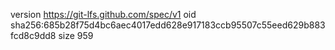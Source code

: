 version https://git-lfs.github.com/spec/v1
oid sha256:685b28f75d4bc6aec4017edd628e917183ccb95507c55eed629b883fcd8c9dd8
size 959
